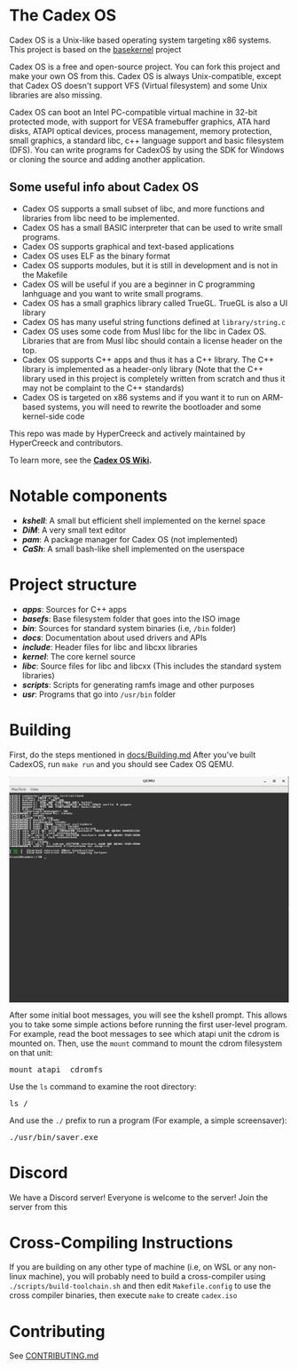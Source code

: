 # The Cadex OS

Cadex OS is a Unix-like based operating system targeting x86 systems. This project is based on the [basekernel](https://github.com/dthain/basekernel) project

Cadex OS is a free and open-source project. You can fork this project and make your own OS from this.
Cadex OS is always Unix-compatible, except that Cadex OS doesn't support VFS (Virtual filesystem) and some Unix libraries are also missing.

Cadex OS can boot an Intel PC-compatible virtual machine in 32-bit protected
mode, with support for VESA framebuffer graphics, ATA hard disks, ATAPI optical
devices, process management, memory protection, small graphics, a standard libc, c++ language support and basic filesystem (DFS).
You can write programs for CadexOS by using the SDK for Windows or cloning the source and adding another application.

## Some useful info about Cadex OS

- Cadex OS supports a small subset of libc, and more functions and libraries from libc need to be implemented.
- Cadex OS has a small BASIC interpreter that can be used to write small programs.
- Cadex OS supports graphical and text-based applications
- Cadex OS uses ELF as the binary format
- Cadex OS supports modules, but it is still in development and is not in the Makefile
- Cadex OS will be useful if you are a beginner in C programming lanhguage and you want to write small programs.
- Cadex OS has a small graphics library called TrueGL. TrueGL is also a UI library
- Cadex OS has many useful string functions defined at `library/string.c`
- Cadex OS uses some code from Musl libc for the libc in Cadex OS. Libraries that are from Musl libc should contain a license header on the top.
- Cadex OS supports C++ apps and thus it has a C++ library. The C++ library is implemented as a header-only library (Note that the C++ library used in this project is completely written from scratch and thus it may not be complaint to the C++ standards)
- Cadex OS is targeted on x86 systems and if you want it to run on ARM-based systems, you will need to rewrite the bootloader and some kernel-side code

This repo was made by HyperCreeck and actively maintained by HyperCreeck and contributors.

To learn more, see the **[Cadex OS Wiki](http://cadex-os-wiki.rf.gd).**

# Notable components

- **_kshell_**: A small but efficient shell implemented on the kernel space
- **_DiM_**: A very small text editor
- **_pam_**: A package manager for Cadex OS (not implemented)
- **_CaSh_**: A small bash-like shell implemented on the userspace

# Project structure

- **_apps_**: Sources for C++ apps
- **_basefs_**: Base filesystem folder that goes into the ISO image
- **_bin_**: Sources for standard system binaries (i.e, `/bin` folder)
- **_docs_**: Documentation about used drivers and APIs
- **_include_**: Header files for libc and libcxx libraries
- **_kernel_**: The core kernel source
- **_libc_**: Source files for libc and libcxx (This includes the standard system libraries)
- **_scripts_**: Scripts for generating ramfs image and other purposes
- **_usr_**: Programs that go into `/usr/bin` folder

# Building
First, do the steps mentioned in [docs/Building.md](docs/Building.md)
After you've built CadexOS, run `make run` and you should see Cadex OS QEMU.

<img src=docs/img/screenshot.png align=center>

After some initial boot messages, you will see the kshell prompt.
This allows you to take some simple actions before running the first
user-level program. For example, read the boot messages to see
which atapi unit the cdrom is mounted on. Then, use the `mount` command
to mount the cdrom filesystem on that unit:

<pre>
mount atapi <unit> cdromfs
</pre>

Use the `ls` command to examine the root directory:

<pre>
ls /
</pre>

And use the `./` prefix to run a program (For example, a simple screensaver):

<pre>
./usr/bin/saver.exe
</pre>

# Discord

We have a Discord server! Everyone is welcome to the server! Join the server from this

# Cross-Compiling Instructions

If you are building on any other type of machine (i.e, on WSL or any non-linux machine),
you will probably need to build a cross-compiler
using `./scripts/build-toolchain.sh` and then edit
`Makefile.config` to use the cross compiler binaries,
then execute `make` to create `cadex.iso`

# Contributing

See [CONTRIBUTING.md](docs/CONTRIBUTING.md)
